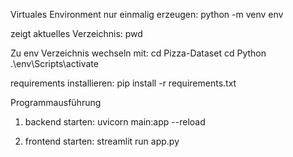 Virtuales Environment nur einmalig erzeugen:
python -m venv env

zeigt aktuelles Verzeichnis:
pwd 

Zu env Verzeichnis wechseln mit:
cd Pizza-Dataset
cd Python
.\env\Scripts\activate

requirements installieren:
pip install -r requirements.txt


Programmausführung
1. backend starten:
uvicorn main:app --reload

2. frontend starten:
streamlit run app.py

